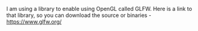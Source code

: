 I am using a library to enable using OpenGL called GLFW. Here is a link to that library, so you can download the source
or binaries - https://www.glfw.org/
